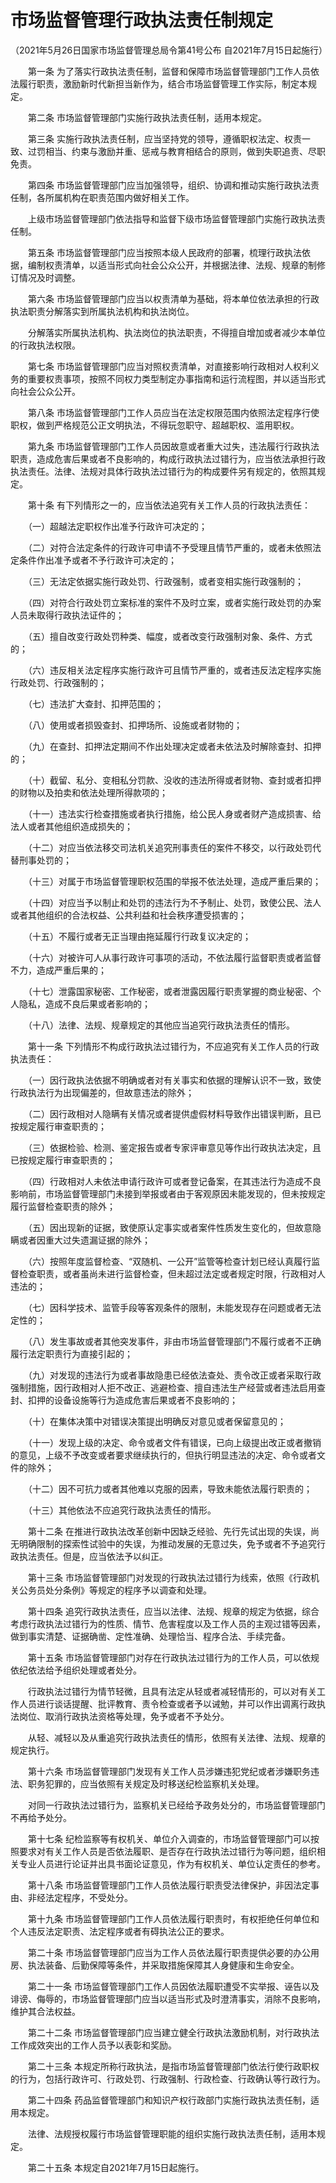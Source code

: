 # 市场监督管理行政执法责任制规定

（2021年5月26日国家市场监督管理总局令第41号公布 自2021年7月15日起施行）

 

　　第一条 为了落实行政执法责任制，监督和保障市场监督管理部门工作人员依法履行职责，激励新时代新担当新作为，结合市场监督管理工作实际，制定本规定。

　　第二条 市场监督管理部门实施行政执法责任制，适用本规定。

　　第三条 实施行政执法责任制，应当坚持党的领导，遵循职权法定、权责一致、过罚相当、约束与激励并重、惩戒与教育相结合的原则，做到失职追责、尽职免责。

　　第四条 市场监督管理部门应当加强领导，组织、协调和推动实施行政执法责任制，各所属机构在职责范围内做好相关工作。

　　上级市场监督管理部门依法指导和监督下级市场监督管理部门实施行政执法责任制。

　　第五条 市场监督管理部门应当按照本级人民政府的部署，梳理行政执法依据，编制权责清单，以适当形式向社会公众公开，并根据法律、法规、规章的制修订情况及时调整。

　　第六条 市场监督管理部门应当以权责清单为基础，将本单位依法承担的行政执法职责分解落实到所属执法机构和执法岗位。

　　分解落实所属执法机构、执法岗位的执法职责，不得擅自增加或者减少本单位的行政执法权限。

　　第七条 市场监督管理部门应当对照权责清单，对直接影响行政相对人权利义务的重要权责事项，按照不同权力类型制定办事指南和运行流程图，并以适当形式向社会公众公开。

　　第八条 市场监督管理部门工作人员应当在法定权限范围内依照法定程序行使职权，做到严格规范公正文明执法，不得玩忽职守、超越职权、滥用职权。

　　第九条 市场监督管理部门工作人员因故意或者重大过失，违法履行行政执法职责，造成危害后果或者不良影响的，构成行政执法过错行为，应当依法承担行政执法责任。法律、法规对具体行政执法过错行为的构成要件另有规定的，依照其规定。

　　第十条 有下列情形之一的，应当依法追究有关工作人员的行政执法责任：

　　（一）超越法定职权作出准予行政许可决定的；

　　（二）对符合法定条件的行政许可申请不予受理且情节严重的，或者未依照法定条件作出准予或者不予行政许可决定的；

　　（三）无法定依据实施行政处罚、行政强制，或者变相实施行政强制的；

　　（四）对符合行政处罚立案标准的案件不及时立案，或者实施行政处罚的办案人员未取得行政执法证件的；

　　（五）擅自改变行政处罚种类、幅度，或者改变行政强制对象、条件、方式的；

　　（六）违反相关法定程序实施行政许可且情节严重的，或者违反法定程序实施行政处罚、行政强制的；

　　（七）违法扩大查封、扣押范围的；

　　（八）使用或者损毁查封、扣押场所、设施或者财物的；

　　（九）在查封、扣押法定期间不作出处理决定或者未依法及时解除查封、扣押的；

　　（十）截留、私分、变相私分罚款、没收的违法所得或者财物、查封或者扣押的财物以及拍卖和依法处理所得款项的；

　　（十一）违法实行检查措施或者执行措施，给公民人身或者财产造成损害、给法人或者其他组织造成损失的；

　　（十二）对应当依法移交司法机关追究刑事责任的案件不移交，以行政处罚代替刑事处罚的；

　　（十三）对属于市场监督管理职权范围的举报不依法处理，造成严重后果的；

　　（十四）对应当予以制止和处罚的违法行为不予制止、处罚，致使公民、法人或者其他组织的合法权益、公共利益和社会秩序遭受损害的；

　　（十五）不履行或者无正当理由拖延履行行政复议决定的；

　　（十六）对被许可人从事行政许可事项的活动，不依法履行监督职责或者监督不力，造成严重后果的；

　　（十七）泄露国家秘密、工作秘密，或者泄露因履行职责掌握的商业秘密、个人隐私，造成不良后果或者影响的；

　　（十八）法律、法规、规章规定的其他应当追究行政执法责任的情形。

　　第十一条 下列情形不构成行政执法过错行为，不应追究有关工作人员的行政执法责任：

　　（一）因行政执法依据不明确或者对有关事实和依据的理解认识不一致，致使行政执法行为出现偏差的，但故意违法的除外；

　　（二）因行政相对人隐瞒有关情况或者提供虚假材料导致作出错误判断，且已按规定履行审查职责的；

　　（三）依据检验、检测、鉴定报告或者专家评审意见等作出行政执法决定，且已按规定履行审查职责的；

　　（四）行政相对人未依法申请行政许可或者登记备案，在其违法行为造成不良影响前，市场监督管理部门未接到举报或者由于客观原因未能发现的，但未按规定履行监督检查职责的除外；

　　（五）因出现新的证据，致使原认定事实或者案件性质发生变化的，但故意隐瞒或者因重大过失遗漏证据的除外；

　　（六）按照年度监督检查、“双随机、一公开”监管等检查计划已经认真履行监督检查职责，或者虽尚未进行监督检查，但未超过法定或者规定时限，行政相对人违法的；

　　（七）因科学技术、监管手段等客观条件的限制，未能发现存在问题或者无法定性的；

　　（八）发生事故或者其他突发事件，非由市场监督管理部门不履行或者不正确履行法定职责行为直接引起的；

　　（九）对发现的违法行为或者事故隐患已经依法查处、责令改正或者采取行政强制措施，因行政相对人拒不改正、逃避检查、擅自违法生产经营或者违法启用查封、扣押的设备设施等行为造成危害后果或者不良影响的；

　　（十）在集体决策中对错误决策提出明确反对意见或者保留意见的；

　　（十一）发现上级的决定、命令或者文件有错误，已向上级提出改正或者撤销的意见，上级不予改变或者要求继续执行的，但执行明显违法的决定、命令或者文件的除外；

　　（十二）因不可抗力或者其他难以克服的因素，导致未能依法履行职责的；

　　（十三）其他依法不应追究行政执法责任的情形。

　　第十二条 在推进行政执法改革创新中因缺乏经验、先行先试出现的失误，尚无明确限制的探索性试验中的失误，为推动发展的无意过失，免予或者不予追究行政执法责任。但是，应当依法予以纠正。

　　第十三条 市场监督管理部门对发现的行政执法过错行为线索，依照《行政机关公务员处分条例》等规定的程序予以调查和处理。

　　第十四条 追究行政执法责任，应当以法律、法规、规章的规定为依据，综合考虑行政执法过错行为的性质、情节、危害程度以及工作人员的主观过错等因素，做到事实清楚、证据确凿、定性准确、处理恰当、程序合法、手续完备。

　　第十五条 市场监督管理部门对存在行政执法过错行为的工作人员，可以依规依纪依法给予组织处理或者处分。

　　行政执法过错行为情节轻微，且具有法定从轻或者减轻情形的，可以对有关工作人员进行谈话提醒、批评教育、责令检查或者予以诫勉，并可以作出调离行政执法岗位、取消行政执法资格等处理，免予或者不予处分。

　　从轻、减轻以及从重追究行政执法责任的情形，依照有关法律、法规、规章的规定执行。

　　第十六条 市场监督管理部门发现有关工作人员涉嫌违犯党纪或者涉嫌职务违法、职务犯罪的，应当依照有关规定及时移送纪检监察机关处理。

　　对同一行政执法过错行为，监察机关已经给予政务处分的，市场监督管理部门不再给予处分。

　　第十七条 纪检监察等有权机关、单位介入调查的，市场监督管理部门可以按照要求对有关工作人员是否依法履职、是否存在行政执法过错行为等问题，组织相关专业人员进行论证并出具书面论证意见，作为有权机关、单位认定责任的参考。

　　第十八条 市场监督管理部门工作人员依法履行职责受法律保护，非因法定事由、非经法定程序，不受处分。

　　第十九条 市场监督管理部门工作人员依法履行职责时，有权拒绝任何单位和个人违反法定职责、法定程序或者有碍执法公正的要求。

　　第二十条 市场监督管理部门应当为工作人员依法履行职责提供必要的办公用房、执法装备、后勤保障等条件，并采取措施保障其人身健康和生命安全。

　　第二十一条 市场监督管理部门工作人员因依法履职遭受不实举报、诬告以及诽谤、侮辱的，市场监督管理部门应当以适当形式及时澄清事实，消除不良影响，维护其合法权益。

　　第二十二条 市场监督管理部门应当建立健全行政执法激励机制，对行政执法工作成效突出的工作人员予以表彰和奖励。

　　第二十三条 本规定所称行政执法，是指市场监督管理部门依法行使行政职权的行为，包括行政许可、行政处罚、行政强制、行政检查、行政确认等行政行为。

　　第二十四条 药品监督管理部门和知识产权行政部门实施行政执法责任制，适用本规定。

　　法律、法规授权履行市场监督管理职能的组织实施行政执法责任制，适用本规定。

　　第二十五条 本规定自2021年7月15日起施行。